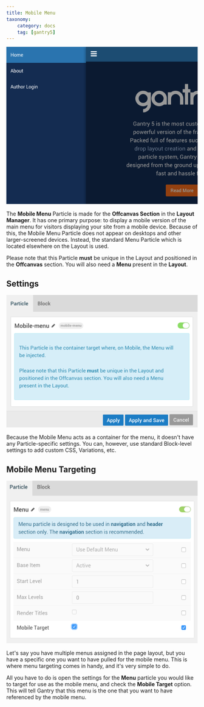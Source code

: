 ```yaml
---
title: Mobile Menu
taxonomy:
    category: docs
    tag: [gantry5]
---
```


![Settings](mobile_menu_2.png?classes=shadow,border)

The **Mobile Menu** Particle is made for the **Offcanvas Section** in the **Layout Manager**. It has one primary purpose: to display a mobile version of the main menu for visitors displaying your site from a mobile device. Because of this, the Mobile Menu Particle does not appear on desktops and other larger-screened devices. Instead, the standard Menu Particle which is located elsewhere on the Layout is used.

Please note that this Particle **must** be unique in the Layout and positioned in the **Offcanvas** section. You will also need a **Menu** present in the **Layout**.

Settings
-----

![Settings](mobile_menu_1.png?classes=shadow,border)

Because the Mobile Menu acts as a container for the menu, it doesn't have any Particle-specific settings. You can, however, use standard Block-level settings to add custom CSS, Variations, etc.

Mobile Menu Targeting
----

![Mobile Target](mobile_target.png?classes=shadow,border)

Let's say you have multiple menus assigned in the page layout, but you have a specific one you want to have pulled for the mobile menu. This is where menu targeting comes in handy, and it's very simple to do.

All you have to do is open the settings for the **Menu** particle you would like to target for use as the mobile menu, and check the **Mobile Target** option. This will tell Gantry that this menu is the one that you want to have referenced by the mobile menu.

